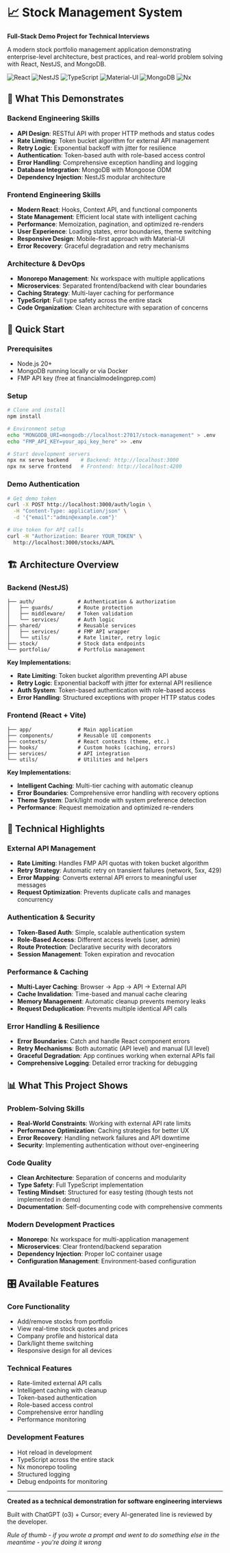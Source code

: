 # 📈 Stock Management System
**Full-Stack Demo Project for Technical Interviews**

A modern stock portfolio management application demonstrating enterprise-level architecture, best practices, and real-world problem solving with React, NestJS, and MongoDB.

![React](https://img.shields.io/badge/React-19.0.0-blue?logo=react)
![NestJS](https://img.shields.io/badge/NestJS-11.0.0-red?logo=nestjs)
![TypeScript](https://img.shields.io/badge/TypeScript-5.0+-blue?logo=typescript)
![Material-UI](https://img.shields.io/badge/MUI-7.2.0-blue?logo=mui)
![MongoDB](https://img.shields.io/badge/MongoDB-7.0-green?logo=mongodb)
![Nx](https://img.shields.io/badge/Nx-Monorepo-lightblue?logo=nx)

## 🎯 What This Demonstrates

### **Backend Engineering Skills**
- **API Design**: RESTful API with proper HTTP methods and status codes
- **Rate Limiting**: Token bucket algorithm for external API management
- **Retry Logic**: Exponential backoff with jitter for resilience
- **Authentication**: Token-based auth with role-based access control
- **Error Handling**: Comprehensive exception handling and logging
- **Database Integration**: MongoDB with Mongoose ODM
- **Dependency Injection**: NestJS modular architecture

### **Frontend Engineering Skills**
- **Modern React**: Hooks, Context API, and functional components
- **State Management**: Efficient local state with intelligent caching
- **Performance**: Memoization, pagination, and optimized re-renders
- **User Experience**: Loading states, error boundaries, theme switching
- **Responsive Design**: Mobile-first approach with Material-UI
- **Error Recovery**: Graceful degradation and retry mechanisms

### **Architecture & DevOps**
- **Monorepo Management**: Nx workspace with multiple applications
- **Microservices**: Separated frontend/backend with clear boundaries
- **Caching Strategy**: Multi-layer caching for performance
- **TypeScript**: Full type safety across the entire stack
- **Code Organization**: Clean architecture with separation of concerns

## 🚀 Quick Start

### Prerequisites
- Node.js 20+
- MongoDB running locally or via Docker
- FMP API key (free at financialmodelingprep.com)

### Setup
```bash
# Clone and install
npm install

# Environment setup
echo "MONGODB_URI=mongodb://localhost:27017/stock-management" > .env
echo "FMP_API_KEY=your_api_key_here" >> .env

# Start development servers
npx nx serve backend    # Backend: http://localhost:3000
npx nx serve frontend   # Frontend: http://localhost:4200
```

### Demo Authentication
```bash
# Get demo token
curl -X POST http://localhost:3000/auth/login \
  -H "Content-Type: application/json" \
  -d '{"email":"admin@example.com"}'

# Use token for API calls
curl -H "Authorization: Bearer YOUR_TOKEN" \
  http://localhost:3000/stocks/AAPL
```

## 🏗️ Architecture Overview

### **Backend (NestJS)**
```
├── auth/              # Authentication & authorization
│   ├── guards/        # Route protection
│   ├── middleware/    # Token validation
│   └── services/      # Auth logic
├── shared/            # Reusable services
│   ├── services/      # FMP API wrapper
│   └── utils/         # Rate limiter, retry logic
├── stock/             # Stock data endpoints
└── portfolio/         # Portfolio management
```

**Key Implementations:**
- **Rate Limiting**: Token bucket algorithm preventing API abuse
- **Retry Logic**: Exponential backoff with jitter for external API resilience
- **Auth System**: Token-based authentication with role-based access
- **Error Handling**: Structured exceptions with proper HTTP status codes

### **Frontend (React + Vite)**
```
├── app/               # Main application
├── components/        # Reusable UI components
├── contexts/          # React contexts (theme, etc.)
├── hooks/             # Custom hooks (caching, errors)
├── services/          # API integration
└── utils/             # Utilities and helpers
```

**Key Implementations:**
- **Intelligent Caching**: Multi-tier caching with automatic cleanup
- **Error Boundaries**: Comprehensive error handling with recovery options
- **Theme System**: Dark/light mode with system preference detection
- **Performance**: Request memoization and optimized re-renders

## 🔧 Technical Highlights

### **External API Management**
- **Rate Limiting**: Handles FMP API quotas with token bucket algorithm
- **Retry Strategy**: Automatic retry on transient failures (network, 5xx, 429)
- **Error Mapping**: Converts external API errors to meaningful user messages
- **Request Optimization**: Prevents duplicate calls and manages concurrency

### **Authentication & Security**
- **Token-Based Auth**: Simple, scalable authentication system
- **Role-Based Access**: Different access levels (user, admin)
- **Route Protection**: Declarative security with decorators
- **Session Management**: Token expiration and revocation

### **Performance & Caching**
- **Multi-Layer Caching**: Browser → App → API → External API
- **Cache Invalidation**: Time-based and manual cache clearing
- **Memory Management**: Automatic cleanup prevents memory leaks
- **Request Deduplication**: Prevents multiple identical API calls

### **Error Handling & Resilience**
- **Error Boundaries**: Catch and handle React component errors
- **Retry Mechanisms**: Both automatic (API level) and manual (UI level)
- **Graceful Degradation**: App continues working when external APIs fail
- **Comprehensive Logging**: Detailed error tracking for debugging

## 📊 What This Project Shows

### **Problem-Solving Skills**
- **Real-World Constraints**: Working with external API rate limits
- **Performance Optimization**: Caching strategies for better UX
- **Error Recovery**: Handling network failures and API downtime
- **Security**: Implementing authentication without over-engineering

### **Code Quality**
- **Clean Architecture**: Separation of concerns and modularity
- **Type Safety**: Full TypeScript implementation
- **Testing Mindset**: Structured for easy testing (though tests not implemented in demo)
- **Documentation**: Self-documenting code with comprehensive comments

### **Modern Development Practices**
- **Monorepo**: Nx workspace for multi-application management
- **Microservices**: Clear frontend/backend separation
- **Dependency Injection**: Proper IoC container usage
- **Configuration Management**: Environment-based configuration

## 🎛️ Available Features

### **Core Functionality**
- Add/remove stocks from portfolio
- View real-time stock quotes and prices
- Company profile and historical data
- Dark/light theme switching
- Responsive design for all devices

### **Technical Features**
- Rate-limited external API calls
- Intelligent caching with cleanup
- Token-based authentication
- Role-based access control
- Comprehensive error handling
- Performance monitoring

### **Development Features**
- Hot reload in development
- TypeScript across the entire stack
- Nx monorepo tooling
- Structured logging
- Debug endpoints for monitoring

---

**Created as a technical demonstration for software engineering interviews**

Built with ChatGPT (o3) + Cursor; every AI-generated line is reviewed by the developer.

*Rule of thumb - if you wrote a prompt and went to do something else in the meantime - you're doing it wrong*